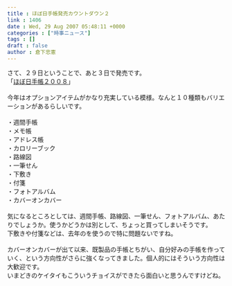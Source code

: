```yaml
---
title : ほぼ日手帳発売カウントダウン２
link : 1406
date : Wed, 29 Aug 2007 05:48:11 +0000
categories : ["時事ニュース"]
tags : []
draft : false
author : 倉下忠憲
---
```


さて、２９日ということで、あと３日で発売です。<BR>「<A HREF="http://www.1101.com/store/techo/index.html" TARGET="_blank">ほぼ日手帳２００８</A>」<BR><BR>今年はオプションアイテムがかなり充実している模様。なんと１０種類もバリエーションがあるらしいです。<BR><BR>・週間手帳<BR>・メモ帳<BR>・アドレス帳<BR>・カロリーブック<BR>・路線図<BR>・一筆せん<BR>・下敷き<BR>・付箋<BR>・フォトアルバム<BR>・カバーオンカバー<BR><BR>気になるところとしては、週間手帳、路線図、一筆せん、フォトアルバム、あたりでしょうか。使うかどうかは別として、ちょっと買ってしまいそうです。<BR>下敷きや付箋などは、去年のを使うので特に問題ないですね。<BR><BR>カバーオンカバーが出て以来、既製品の手帳とちがい、自分好みの手帳を作っていく、という方向性がさらに強くなってきました。個人的にはそういう方向性は大歓迎です。<BR>いまどきのケイタイもこういうチョイスができたら面白いと思うんですけどね。<BR><BR><br><br>
